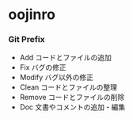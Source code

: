 # oojinro

### Git Prefix
- Add コードとファイルの追加
- Fix バグの修正
- Modify バグ以外の修正
- Clean コードとファイルの整理
- Remove コードとファイルの削除
- Doc 文書やコメントの追加・編集